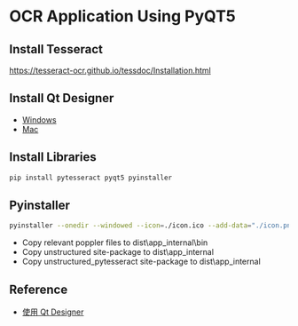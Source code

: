 # OCR Application Using PyQT5

## Install Tesseract

https://tesseract-ocr.github.io/tessdoc/Installation.html

## Install Qt Designer

* [Windows](https://build-system.fman.io/static/public/files/Qt%20Designer%20Setup.exe)
* [Mac](https://build-system.fman.io/static/public/files/Qt%20Designer.dmg)

## Install Libraries

```bash
pip install pytesseract pyqt5 pyinstaller
```

## Pyinstaller

```bash
pyinstaller --onedir --windowed --icon=./icon.ico --add-data="./icon.png;." app.py
```

* Copy relevant poppler files to dist\app\_internal\bin
* Copy unstructured site-package to dist\app\_internal
* Copy unstructured_pytesseract site-package to dist\app\_internal

## Reference

* [使用 Qt Designer](https://steam.oxxostudio.tw/category/python/pyqt5/qt-designer.html)